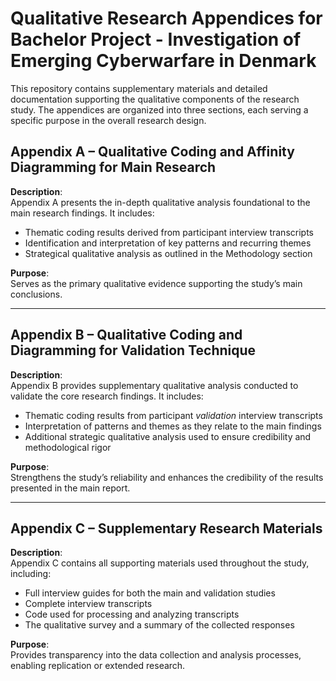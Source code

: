 
# Qualitative Research Appendices for Bachelor Project - Investigation of Emerging Cyberwarfare in Denmark

This repository contains supplementary materials and detailed documentation supporting the qualitative components of the research study. The appendices are organized into three sections, each serving a specific purpose in the overall research design.


## Appendix A – Qualitative Coding and Affinity Diagramming for Main Research

**Description**:  
Appendix A presents the in-depth qualitative analysis foundational to the main research findings. It includes:

- Thematic coding results derived from participant interview transcripts  
- Identification and interpretation of key patterns and recurring themes  
- Strategical qualitative analysis as outlined in the Methodology section  

**Purpose**:  
Serves as the primary qualitative evidence supporting the study’s main conclusions.



---

## Appendix B – Qualitative Coding and Diagramming for Validation Technique

**Description**:  
Appendix B provides supplementary qualitative analysis conducted to validate the core research findings. It includes:

- Thematic coding results from participant *validation* interview transcripts  
- Interpretation of patterns and themes as they relate to the main findings  
- Additional strategic qualitative analysis used to ensure credibility and methodological rigor  

**Purpose**:  
Strengthens the study’s reliability and enhances the credibility of the results presented in the main report.


---

## Appendix C – Supplementary Research Materials

**Description**:  
Appendix C contains all supporting materials used throughout the study, including:

- Full interview guides for both the main and validation studies  
- Complete interview transcripts  
- Code used for processing and analyzing transcripts  
- The qualitative survey and a summary of the collected responses  

**Purpose**:  
Provides transparency into the data collection and analysis processes, enabling replication or extended research.
